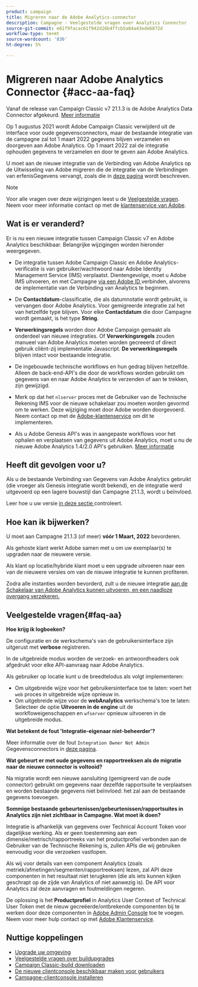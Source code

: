 ```yaml
---
product: campaign
title: Migreren naar de Adobe Analytics-connector
description: Campagne - Veelgestelde vragen over Analytics Connector
source-git-commit: e61f9facac61f942d26b4ffcb5a84a43ede6872d
workflow-type: tm+mt
source-wordcount: '836'
ht-degree: 5%

---
```


# Migreren naar Adobe Analytics Connector {#acc-aa-faq}

Vanaf de release van Campaign Classic v7 21.1.3 is de Adobe Analytics Data Connector afgekeurd. [Meer informatie](https://experienceleague.adobe.com/docs/analytics/import/dataconnectors/data-connectors-eol.html)

Op 1 augustus 2021 wordt Adobe Campaign Classic verwijderd uit de interface voor oude gegevensconnectors, maar de bestaande integratie van de campagne zal tot 1 maart 2022 gegevens blijven verzamelen en doorgeven aan Adobe Analytics. Op 1 maart 2022 zal de integratie ophouden gegevens te verzamelen en door te geven aan Adobe Analytics.

U moet aan de nieuwe integratie van de Verbinding van Adobe Analytics op de Uitwisseling van Adobe migreren die de integratie van de Verbindingen van erfenisGegevens vervangt, zoals die in [deze pagina](../platform/using/adobe-analytics-connector.md) wordt beschreven.


>[!NOTE]
>
>Voor alle vragen over deze wijzigingen leest u de [Veelgestelde vragen](#faq-aa). Neem voor meer informatie contact op met de [klantenservice van Adobe](https://helpx.adobe.com/nl/enterprise/admin-guide.html/enterprise/using/support-for-experience-cloud.ug.html).


## Wat is er veranderd?

Er is nu een nieuwe integratie tussen Campaign Classic v7 en Adobe Analytics beschikbaar. Belangrijke wijzigingen worden hieronder weergegeven.

* De integratie tussen Adobe Campaign Classic en Adobe Analytics-verificatie is van gebruiker/wachtwoord naar Adobe Identity Management Service (IMS) verplaatst. Dientengevolge, moet u Adobe IMS uitvoeren, en met Campagne [via een Adobe ID ](../integrations/using/about-adobe-id.md) verbinden, alvorens de implementatie van de Verbinding van Analytics te beginnen.

* De **Contactdatum**-classificatie, die als datumnotatie wordt gebruikt, is vervangen door Adobe Analytics. Voor gemigreerde integratie zal het van hetzelfde type blijven. Voor elke **Contactdatum** die door Campagne wordt gemaakt, is het type **String**.

* **Verwerkingsregels** worden door Adobe Campaign gemaakt als onderdeel van nieuwe integraties. Of **Verwerkingsregels** zouden manueel van Adobe Analytics moeten worden gecreeerd of direct gebruik cliënt-zij implementatie Javascript. **De verwerkingsregels** blijven intact voor bestaande integratie.

* De ingebouwde technische workflows en hun gedrag blijven hetzelfde. Alleen de back-end-API&#39;s die door de workflows worden gebruikt om gegevens van en naar Adobe Analytics te verzenden of aan te trekken, zijn gewijzigd.

* Merk op dat het `nlserver` proces met de Gebruiker van de Technische Rekening IMS voor de nieuwe schakelaar zou moeten worden gevormd om te werken. Deze wijziging moet door Adobe worden doorgevoerd. Neem contact op met de [Adobe-klantenservice](https://helpx.adobe.com/enterprise/admin-guide.html/enterprise/using/support-for-experience-cloud.ug.html) om dit te implementeren.

* Als u Adobe Genesis API&#39;s was in aangepaste workflows voor het ophalen en verplaatsen van gegevens uit Adobe Analytics, moet u nu de nieuwe Adobe Analytics 1.4/2.0 API&#39;s gebruiken. [Meer informatie](https://adobeexchangeec.zendesk.com/hc/en-us/articles/360047148832-Replacements-for-Data-Connector-API-calls)

## Heeft dit gevolgen voor u?

Als u de bestaande Verbinding van Gegevens van Adobe Analytics gebruikt (die vroeger als Genesis integratie wordt bekend), en de integratie werd uitgevoerd op een lagere bouwstijl dan Campagne 21.1.3, wordt u beïnvloed.

Leer hoe u uw versie [in deze sectie ](../platform/using/launching-adobe-campaign.md#getting-your-campaign-version) controleert.

## Hoe kan ik bijwerken?

U moet aan Campagne 21.1.3 (of meer) **vóór 1 Maart, 2022** bevorderen.

Als gehoste klant werkt Adobe samen met u om uw exemplaar(s) te upgraden naar de nieuwere versie.

Als klant op locatie/hybride klant moet u een upgrade uitvoeren naar een van de nieuwere versies om van de nieuwe integratie te kunnen profiteren.

Zodra alle instanties worden bevorderd, zult u de nieuwe integratie [aan de Schakelaar van Adobe Analytics kunnen uitvoeren, en een naadloze overgang verzekeren.](../platform/using/adobe-analytics-connector.md)


## Veelgestelde vragen{#faq-aa}

**Hoe krijg ik logboeken?**

De configuratie en de werkschema&#39;s van de gebruikersinterface zijn uitgerust met **verbose** registreren.

In de uitgebreide modus worden de verzoek- en antwoordheaders ook afgedrukt voor elke API-aanvraag naar Adobe Analytics.

Als gebruiker op locatie kunt u de breedtelodus als volgt implementeren:

* Om uitgebreide wijze voor het gebruikersinterface toe te laten: voert het `web` proces in uitgebreide wijze opnieuw in.
* Om uitgebreide wijze voor de **webAnalytics** werkschema&#39;s toe te laten: Selecteer de optie **Uitvoeren in de engine** uit de workfloweigenschappen en `wfserver` opnieuw uitvoeren in de uitgebreide modus.

**Wat betekent de fout &#39;Integratie-eigenaar niet-beheerder&#39;?**

Meer informatie over de fout `Integration Owner Not Admin` Gegevensconnectors in [deze pagina](https://adobeexchangeec.zendesk.com/hc/en-us/articles/360035167932-Adobe-Analytics-Data-Connectors-Integration-Owner-Not-Admin-Error).

**Wat gebeurt er met oude gegevens en rapportreeksen als de migratie naar de nieuwe connector is voltooid?**

Na migratie wordt een nieuwe aansluiting (gemigreerd van de oude connector) gebruikt om gegevens naar dezelfde rapportsuite te verplaatsen en worden bestaande gegevens niet beïnvloed: het zal aan de bestaande gegevens toevoegen.

**Sommige bestaande gebeurtenissen/gebeurtenissen/rapportsuites in Analytics zijn niet zichtbaar in Campagne. Wat moet ik doen?**

Integratie is afhankelijk van gegevens over Technical Account Token voor dagelijkse werking. Als er geen toestemming aan een dimensie/metrisch/rapportreeks van het productprofiel verbonden aan de Gebruiker van de Technische Rekening is, zullen APIs die wij gebruiken eenvoudig voor die verzoeken vastlopen.

Als wij voor details van een component Analytics (zoals metriek/afmetingen/segmenten/rapportreeksen) lezen, zal API deze componenten in het resultaat niet terugkeren (die als iets kunnen kijken geschrapt op de zijde van Analytics of niet aanwezig is). De API voor Analytics zal deze aanvragen en foutmeldingen negeren.

De oplossing is het **Productprofiel** in Analytics User Context of Technical User Token met de nieuw gecreëerde/ontbrekende componenten bij te werken door deze componenten in [Adobe Admin Console](https://adminconsole.adobe.com/) toe te voegen. Neem voor meer hulp contact op met [Adobe Klantenservice](https://helpx.adobe.com/enterprise/admin-guide.html/enterprise/using/support-for-experience-cloud.ug.html).

## Nuttige koppelingen

* [Upgrade uw omgeving](../production/using/build-upgrade.md)
* [Veelgestelde vragen over buildupgrades](../platform/using/faq-build-upgrade.md)
* [Campaign Classic-build downloaden](https://experience.adobe.com/#/downloads/content/software-distribution/en/campaign.html)
* [De nieuwe clientconsole beschikbaar maken voor gebruikers](../installation/using/client-console-availability-for-windows.md)
* [Campagne-clientconsole installeren](../installation/using/installing-the-client-console.md)
